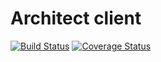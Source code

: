 # Architect client

[![Build Status](https://travis-ci.org/cznewt/goarchitect.svg?branch=master)](https://travis-ci.org/cznewt/goarchitect)
[![Coverage Status](https://coveralls.io/repos/github/cznewt/goarchitect/badge.svg?branch=master)](https://coveralls.io/github/cznewt/goarchitect?branch=master)
